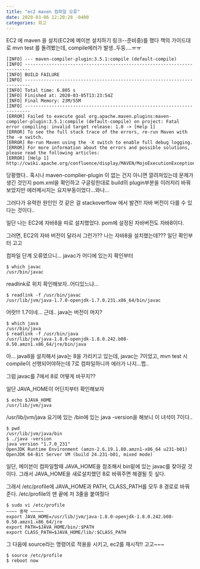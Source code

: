 ```yaml
---
title: "ec2 maven 컴파일 오류"
date: 2020-03-06 12:20:28 -0400
categories: 회고
---
```


EC2 에 maven 을 설치(EC2에 메이븐 설치하기 링크--준비중)를 했다
책의 가이드대로 mvn test 를 돌려봤는데, compile에러가 발생..두둥....ㅠㅠ

```console
[INFO] --- maven-compiler-plugin:3.5.1:compile (default-compile) 
[INFO] ------------------------------------------------------------------------
[INFO] BUILD FAILURE
[INFO] ------------------------------------------------------------------------
[INFO] Total time: 6.805 s
[INFO] Finished at: 2020-03-05T13:23:54Z
[INFO] Final Memory: 23M/55M
[INFO] ------------------------------------------------------------------------
[ERROR] Failed to execute goal org.apache.maven.plugins:maven-compiler-plugin:3.5.1:compile (default-compile) on project: Fatal error compiling: invalid target release: 1.8 -> [Help 1]
[ERROR] To see the full stack trace of the errors, re-run Maven with the -e switch.
[ERROR] Re-run Maven using the -X switch to enable full debug logging. 
[ERROR] For more information about the errors and possible solutions, please read the following articles:
[ERROR] [Help 1] http://cwiki.apache.org/confluence/display/MAVEN/MojoExecutionException
``` 

당황했다.. 
혹시나 maven-complier-plugin 이 없는 건지 아니면 깔려져있는데 문제가 생긴 것인지 pom.xml을 확인하고
구글링한대로 build의 plugin부분을 이러저리 바꿔보았지만 에러메시지는 요지부동이었다...와나...

그러다가 유력한 원인인 것 같은 걸 stackoverflow 에서 발견!!
자바 버전이 다를 수 있다는 것이다..

일단
나는 EC2에 자바8을 따로 설치했었다.
pom에 설정된 자바버전도 자바8이다.


그러면, EC2의 자바 버전이 달라서 그런가?? 나는 자바8을 설치했는데??? 일단 확인부터 고고


컴파일 단계 오류였으니... javac가 어디에 있는지 확인부터
 ```console
$ which javac
/usr/bin/javac
```

readlink로 위치 확인해보자..어디있느냐...
```console
$ readlink -f /usr/bin/javac
/usr/lib/jvm/java-1.7.0-openjdk-1.7.0.231.x86_64/bin/javac
```

어랏!!! 1.7이네... 근데.. java는 버전이 머지?
```console
$ which java
/usr/bin/java
$ readlink -f /usr/bin/java
/usr/lib/jvm/java-1.8.0-openjdk-1.8.0.242.b08-0.50.amzn1.x86_64/jre/bin/java
```

아... java8을 설치해서 java는 8을 가리키고 있는데,
javac는 7이었고, mvn test 시 compile이 선행되어야하는데 7로 컴파일하니까 에러가 나지...쩝..


그럼 javac를 7에서 8로 어떻게 바꾸지??

일단 JAVA_HOME이 어딘지부터 확인해보자
```console
$ echo $JAVA_HOME
/usr/lib/jvm/java
```

/usr/lib/jvm/java 요기에 있는 /bin에 있는 java -version을 해보니 이 녀석이 7이다..
```console
$ pwd
/usr/lib/jvm/java/bin
$ ./java -version
java version "1.7.0_231"
OpenJDK Runtime Environment (amzn-2.6.19.1.80.amzn1-x86_64 u231-b01)
OpenJDK 64-Bit Server VM (build 24.231-b01, mixed mode)
```
일단, 메이븐이 컴파일할때 JAVA_HOME을 참조해서 bin밑에 있는 javac를 찾아갈 것이다.
그래서 JAVA_HOME을 새로설치했던 8로 바꿔주면 해결될 듯 싶다.

그래서 /etc/profile에 JAVA_HOME과 PATH, CLASS_PATH를 모두 8 경로로 바꿔준다.
/etc/profile의 맨 끝에 저 3줄을 붙여줬다
```console
$ sudo vi /etc/profile
~~~~ 중략 ~~~~~
export JAVA_HOME=/usr/lib/jvm/java-1.8.0-openjdk-1.8.0.242.b08-0.50.amzn1.x86_64/jre
export PATH=$JAVA_HOME/bin/:$PATH
export CLASS_PATH=$JAVA_HOME/lib/:$CLASS_PATH
```

그 다음에 source라는 명령어로 적용을 시키고, ec2를 재시작!! 고고~~~
```console
$ source /etc/profile
$ reboot now
```